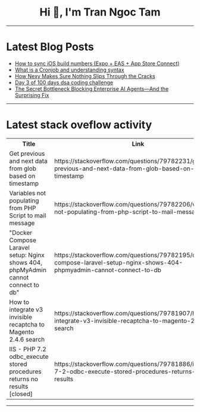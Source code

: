 <h1 align="center">Hi 👋, I'm Tran Ngoc Tam</h1>

---

# Latest Blog Posts 
<!-- BLOG-POST-LIST:START -->
- [How to sync iOS build numbers &lpar;Expo + EAS + App Store Connect&rpar;](https://dev.to/cathylai/how-to-sync-ios-build-numbers-expo-eas-app-store-connect-2ldg)
- [What is a Cronjob and understanding syntax](https://dev.to/aasik_20409e3305686b324ec/what-is-a-cronjob-and-understanding-syntax-2p6p)
- [How Nexy Makes Sure Nothing Slips Through the Cracks](https://dev.to/nexy/how-nexy-makes-sure-nothing-slips-through-the-cracks-lpk)
- [Day 3 of 100 days dsa coding challenge](https://dev.to/manasi_patil_/day-3-of-100-days-dsa-coding-challenge-3280)
- [The Secret Bottleneck Blocking Enterprise AI Agents—And the Surprising Fix](https://dev.to/aiwithapex/the-secret-bottleneck-blocking-enterprise-ai-agents-and-the-surprising-fix-2jph)
<!-- BLOG-POST-LIST:END -->

---

# Latest stack oveflow activity
<table>
  <tr><th>Title</th><th>Link</th></tr>
  <!-- STACKOVERFLOW:START --><tr><td>Get previous and next data from glob based on timestamp</td><td>https://stackoverflow.com/questions/79782231/get-previous-and-next-data-from-glob-based-on-timestamp</td></tr><tr><td>Variables not populating from PHP Script to mail message</td><td>https://stackoverflow.com/questions/79782206/variables-not-populating-from-php-script-to-mail-message</td></tr><tr><td>&quot;Docker Compose Laravel setup: Nginx shows 404, phpMyAdmin cannot connect to db&quot;</td><td>https://stackoverflow.com/questions/79782195/docker-compose-laravel-setup-nginx-shows-404-phpmyadmin-cannot-connect-to-db</td></tr><tr><td>How to integrate v3 invisible recaptcha to Magento 2.4.6 search</td><td>https://stackoverflow.com/questions/79781907/how-to-integrate-v3-invisible-recaptcha-to-magento-2-4-6-search</td></tr><tr><td>IIS - PHP 7.2 odbc_execute stored procedures returns no results [closed]</td><td>https://stackoverflow.com/questions/79781886/iis-php-7-2-odbc-execute-stored-procedures-returns-no-results</td></tr><!-- STACKOVERFLOW:END -->
</table>

---



